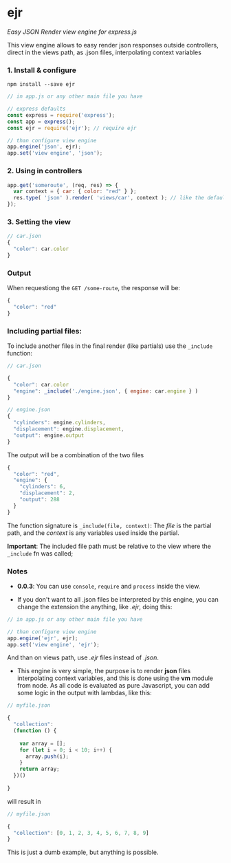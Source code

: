 # ejr
*Easy JSON Render view engine for express.js*

This view engine allows to easy render json responses outside controllers, direct in the views path, as .json files, interpolating context variables

### 1. Install & configure

`npm install --save ejr`

```js
// in app.js or any other main file you have

// express defaults
const express = require('express');
const app = express();
const ejr = require('ejr'); // require ejr

// than configure view engine
app.engine('json', ejr);
app.set('view engine', 'json');
```

### 2. Using in controllers

```js
app.get('someroute', (req, res) => {
  var context = { car: { color: "red" } };
  res.type( 'json' ).render( 'views/car', context ); // like the default render method with express
});
```

### 3. Setting the view
```js
// car.json
{
  "color": car.color
}
```

### Output

When requestiong the  `GET /some-route`, the response will be:
```js
{
  "color": "red"
}
```

### Including partial files:

To include another files in the final render (like partials) use the `_include` function:
```js
// car.json

{
  "color": car.color
  "engine": _include('./engine.json', { engine: car.engine } )
}
```

```js
// engine.json
{
  "cylinders": engine.cylinders,
  "displacement": engine.displacement,
  "output": engine.output  
}
```

The output will be a combination of the two files
```js
{
  "color": "red",
  "engine": {
    "cylinders": 6,
    "displacement": 2,
    "output": 288
  }
}
```
The function signature is `_include(file, context)`: The *file* is the partial path, and the *context* is any variables used inside the partial.

**Important**: The included file path must be relative to the view where the `_include` fn was called;

### Notes

- **0.0.3**: You can use `console`, `require` and `process` inside the view.

- If you don't want to all .json files be interpreted by this engine, you can change the extension the anything, like *.ejr*, doing this:

```js
// in app.js or any other main file you have

// than configure view engine
app.engine('ejr', ejr);
app.set('view engine', 'ejr');
```

And than on views path, use *.ejr* files instead of *.json*.

- This engine is very simple, the purpose is to render **json** files interpolating context variables, and this is done using the **vm** module from node.
As all code is evaluated as pure Javascript, you can add some logic in the output with lambdas, like this:

```js
// myfile.json

{
  "collection":
  (function () {
    
    var array = [];
    for (let i = 0; i < 10; i++) {
      array.push(i);
    }
    return array;
  })()
  
}
```

will result in

```js
// myfile.json

{
  "collection": [0, 1, 2, 3, 4, 5, 6, 7, 8, 9]
}
```

This is just a dumb example, but anything is possible.
